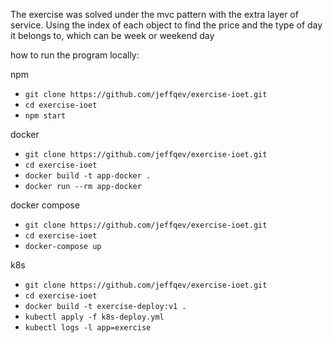 The exercise was solved under the mvc pattern with the extra layer of service. Using the index of each object to find the price and the type of day it belongs to, which can be week or weekend day

how to run the program locally:

npm
* `git clone https://github.com/jeffqev/exercise-ioet.git`
* `cd exercise-ioet`
* `npm start`

docker 
* `git clone https://github.com/jeffqev/exercise-ioet.git`
* `cd exercise-ioet`
* `docker build -t app-docker .`
* `docker run --rm app-docker`

docker compose
* `git clone https://github.com/jeffqev/exercise-ioet.git`
* `cd exercise-ioet`
* `docker-compose up`

k8s
* `git clone https://github.com/jeffqev/exercise-ioet.git`
* `cd exercise-ioet`
* `docker build -t exercise-deploy:v1 .`
* `kubectl apply -f k8s-deploy.yml`
* `kubectl logs -l app=exercise`